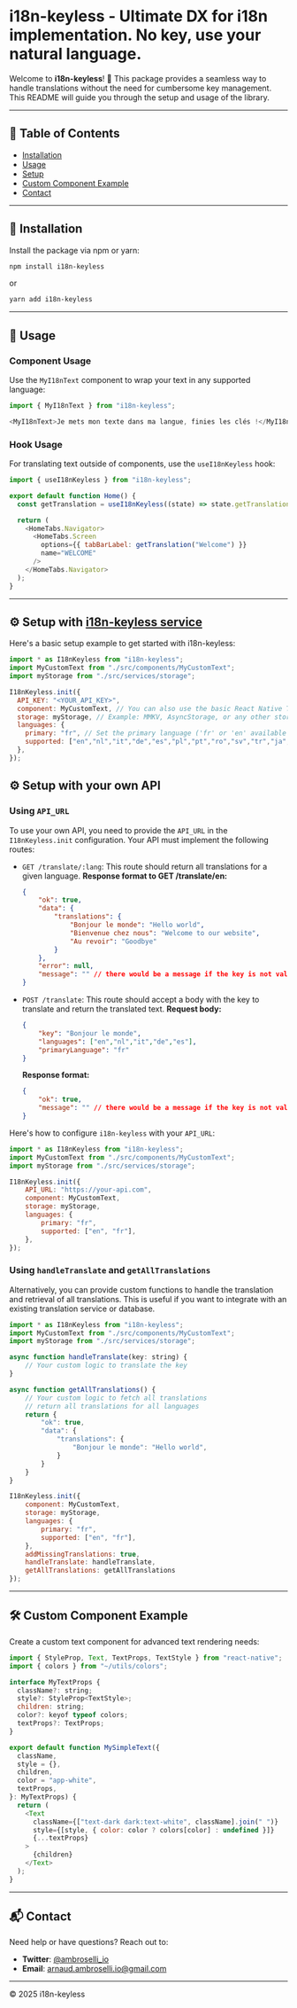 # i18n-keyless - Ultimate DX for i18n implementation. No key, use your natural language.

Welcome to **i18n-keyless**! 🚀 This package provides a seamless way to handle translations without the need for cumbersome key management. This README will guide you through the setup and usage of the library.

---

## 📜 **Table of Contents**

- [Installation](#installation)
- [Usage](#usage)
- [Setup](#setup-with-i18n-keyless-service)
- [Custom Component Example](#custom-component-example)
- [Contact](#contact)

---

## 🔧 **Installation**

Install the package via npm or yarn:

```bash
npm install i18n-keyless
```

or

```bash
yarn add i18n-keyless
```

---


## 🚀 **Usage**

### **Component Usage**

Use the `MyI18nText` component to wrap your text in any supported language:

```javascript
import { MyI18nText } from "i18n-keyless";

<MyI18nText>Je mets mon texte dans ma langue, finies les clés !</MyI18nText>
```

### **Hook Usage**

For translating text outside of components, use the `useI18nKeyless` hook:

```javascript
import { useI18nKeyless } from "i18n-keyless";

export default function Home() {
  const getTranslation = useI18nKeyless((state) => state.getTranslation);

  return (
    <HomeTabs.Navigator>
      <HomeTabs.Screen
        options={{ tabBarLabel: getTranslation("Welcome") }}
        name="WELCOME"
      />
    </HomeTabs.Navigator>
  );
}
```

---

## ⚙️ **Setup with [i18n-keyless service](https://i18n-keyless.com)**

Here's a basic setup example to get started with i18n-keyless:

```javascript
import * as I18nKeyless from "i18n-keyless";
import MyCustomText from "./src/components/MyCustomText";
import myStorage from "./src/services/storage";

I18nKeyless.init({
  API_KEY: "<YOUR_API_KEY>",
  component: MyCustomText, // You can also use the basic React Native Text component
  storage: myStorage, // Example: MMKV, AsyncStorage, or any other storage solution
  languages: {
    primary: "fr", // Set the primary language ('fr' or 'en' available by default)
    supported: ["en","nl","it","de","es","pl","pt","ro","sv","tr","ja","cn","ru","ko","ar"], // reach out if you need more
  },
});
```

## ⚙️ **Setup with your own API**

### **Using `API_URL`**

To use your own API, you need to provide the `API_URL` in the `I18nKeyless.init` configuration. Your API must implement the following routes:

-   `GET /translate/:lang`: This route should return all translations for a given language.
    **Response format to GET /translate/en:**

    ```json
    {
        "ok": true,
        "data": {
            "translations": {
                "Bonjour le monde": "Hello world",
                "Bienvenue chez nous": "Welcome to our website",
                "Au revoir": "Goodbye"    
            }
        },
        "error": null,
        "message": "" // there would be a message if the key is not valid, or whatever
    }
    ```

-   `POST /translate`: This route should accept a body with the key to translate and return the translated text.
    **Request body:**

    ```json
    {
        "key": "Bonjour le monde",
        "languages": ["en","nl","it","de","es"],
        "primaryLanguage": "fr"
    }
    ```

    **Response format:**

    ```json
    {
        "ok": true,
        "message": "" // there would be a message if the key is not valid, or whatever
    }
    ```

Here's how to configure `i18n-keyless` with your `API_URL`:

```javascript
import * as I18nKeyless from "i18n-keyless";
import MyCustomText from "./src/components/MyCustomText";
import myStorage from "./src/services/storage";

I18nKeyless.init({
    API_URL: "https://your-api.com",
    component: MyCustomText,
    storage: myStorage,
    languages: {
        primary: "fr",
        supported: ["en", "fr"],
    },
});
```

### **Using `handleTranslate` and `getAllTranslations`**

Alternatively, you can provide custom functions to handle the translation and retrieval of all translations. This is useful if you want to integrate with an existing translation service or database.

```javascript
import * as I18nKeyless from "i18n-keyless";
import MyCustomText from "./src/components/MyCustomText";
import myStorage from "./src/services/storage";

async function handleTranslate(key: string) {
    // Your custom logic to translate the key
}

async function getAllTranslations() {
    // Your custom logic to fetch all translations
    // return all translations for all languages
    return {
        "ok": true,
        "data": {
            "translations": {
                "Bonjour le monde": "Hello world",
            }
        }
    }
}

I18nKeyless.init({
    component: MyCustomText,
    storage: myStorage,
    languages: {
        primary: "fr",
        supported: ["en", "fr"],
    },
    addMissingTranslations: true,
    handleTranslate: handleTranslate,
    getAllTranslations: getAllTranslations
});
```

---

## 🛠️ **Custom Component Example**

Create a custom text component for advanced text rendering needs:

```javascript
import { StyleProp, Text, TextProps, TextStyle } from "react-native";
import { colors } from "~/utils/colors";

interface MyTextProps {
  className?: string;
  style?: StyleProp<TextStyle>;
  children: string;
  color?: keyof typeof colors;
  textProps?: TextProps;
}

export default function MySimpleText({
  className,
  style = {},
  children,
  color = "app-white",
  textProps,
}: MyTextProps) {
  return (
    <Text
      className={["text-dark dark:text-white", className].join(" ")}
      style={[style, { color: color ? colors[color] : undefined }]}
      {...textProps}
    >
      {children}
    </Text>
  );
}
```

---

## 📬 **Contact**

Need help or have questions? Reach out to:

- **Twitter**: [@ambroselli_io](https://x.com/ambroselli_io)
- **Email**: [arnaud.ambroselli.io@gmail.com](mailto:arnaud.ambroselli.io@gmail.com)

---

© 2025 i18n-keyless
